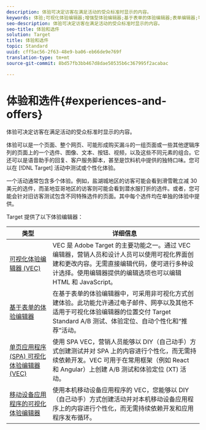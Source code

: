 ```yaml
---
description: 体验可决定访客在满足活动的受众标准时显示的内容。
keywords: 体验;可视化体验编辑器;增强型体验编辑器;基于表单的体验编辑器;表单编辑器;可视化编辑器;体验编辑器;混合内容;iframe;防 iframe 嵌套;嵌套 iframe;x-frame-options;x 框架选项;跨域;跨域问题;身份验证工作流;IP 黑名单;IP 白名单
seo-description: 体验可决定访客在满足活动的受众标准时显示的内容。
seo-title: 体验和选件
solution: Target
title: 体验和选件
topic: Standard
uuid: cff5ac56-2f63-48e9-ba06-eb66de9e769f
translation-type: tm+mt
source-git-commit: 8bd57fb3bb467d8dae50535b6c367995f2acabac

---
```



# 体验和选件{#experiences-and-offers}

体验可决定访客在满足活动的受众标准时显示的内容。

体验可以是一个页面、整个网页、可能形成购买漏斗的一组页面或一些其他逻辑序列的页面上的一个选件、图像、文本、按钮、视频，以及这些不同元素的组合。它还可以是语音助手的回复、客户服务脚本，甚至是饮料机中提供的独特口味。您可以在 [!DNL Target] 活动中测试或个性化体验。

一个活动通常包含多个体验。例如，盐湖城地区的访客可能会看到滑雪靴立减 30 美元的选件，而圣地亚哥地区的访客则可能会看到潜水服打折的选件。或者，您可能会针对旧访客测试包含不同特殊选件的页面。其中每个选件均在单独的体验中提供。

Target 提供了以下体验编辑器：

| 类型 | 详细信息 |
| --- | --- |
| [可视化体验编辑器 (VEC)](../c-experiences/c-visual-experience-composer/visual-experience-composer.md#concept_CF63320EB8924B2F9BDA3C72256DCE50) | VEC 是 Adobe Target 的主要功能之一。通过 VEC 编辑器，营销人员和设计人员可以使用可视化界面创建和更改内容。无需直接编辑代码，便可进行多种设计选择。使用编辑器提供的编辑选项也可以编辑 HTML 和 JavaScript。 |
| [基于表单的体验编辑器](../c-experiences/form-experience-composer.md#task_FAC842A6535045B68B4C1AD3E657E56E) | 在基于表单的体验编辑器中，可采用非可视化方式创建体验。此功能允许通过电子邮件、网亭以及其他不适用于可视化体验编辑器的位置交付 Target Standard A/B 测试、体验定位、自动个性化和“推荐”活动。 |
| [单页应用程序 (SPA) 可视化体验编辑器 (VEC)](/help/c-experiences/spa-visual-experience-composer.md) | 使用 SPA VEC，营销人员能够以 DIY（自己动手）方式创建测试并对 SPA 上的内容进行个性化，而无需持续依赖开发。VEC 可用于在常用框架（例如 React 和 Angular）上创建 A/B 测试和体验定位 (XT) 活动。 |
| [移动设备应用程序的可视化体验编辑器](/help/c-target-mobile-app/c-mobile-visual-experience-composer/mobile-visual-experience-composer.md) | 使用本机移动设备应用程序的 VEC，您能够以 DIY（自己动手）方式创建活动并对本机移动设备应用程序上的内容进行个性化，而无需持续依赖开发和应用程序发布循环。 |



